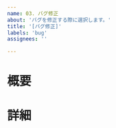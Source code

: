 ```yaml
---
name: 03. バグ修正  
about: 'バグを修正する際に選択します。'  
title: '[バグ修正]'  
labels: 'bug'  
assignees: ''

---
```


# 概要

# 詳細

